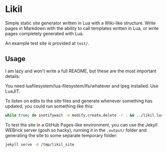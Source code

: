 # Likil
Simple static site generator written in Lua with a Wiki-like structure. Write pages in Markdown with the ability to call templates written in Lua, or write pages completely generated with Lua.

An example test site is provided at `test/`.

## Usage
I am lazy and won't write a full README, but these are the most important details:

You need luafilesystem/lua-filesystem/lfs/whatever and lpeg installed. Use LuaJIT.

To listen on edits to the site files and generate whenever something has updated, you could run something like this:

```bash
while true; do inotifywait -e modify,create,delete -r . && ../likil.lua; done
```

To test the site in a GitHub Pages-like environment, you can use the Jekyll WEBrick server (gosh so hacky), running it in the `.output/` folder and generating the site to some separate temporary folder:

```bash
jekyll serve -d /tmp/likil_site
```
